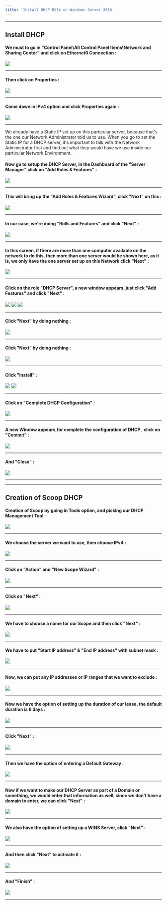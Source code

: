 ```yaml
---
title: 'Install DHCP Rôle on Windows Server 2016'
---
```


---
## Install DHCP 

#### We must to go in **"Control Panel\All Control Panel Items\Network and Sharing Center"** and click on **Ethernet0** Connection :

![](Network1.png)

---
#### Then click on **Properties** :

![](Network2.png)

---
#### Come down in **IPv4 option** and click **Properties** again  :

![](Network3.png)

---
We already have a Static IP set up on this particular server, because that's the one our Network Administrator told us to use. When you go to set the Static IP for a DHCP server, it's important to talk with the Network Administrator first and find out what they would have we use inside our particular Network Environment.

#### Now go to setup the **DHCP Server**, in the Dashboard of the **"Server Manager"** click on **"Add Roles & Features"** :

![](01-Server-Manager.png)

---
#### This will bring up the **"Add Roles & Features Wizard"**, click **"Next"** on this :

![](DHCP1.png)

---
#### In our case, we're doing **"Rolls and Features"** and click **"Next"** :

![](DHCP3.png)

---
#### In this screen, if there are more than one computer available on the network to do this, then more than one server would be shown here, as it is, we only have the one server set up on this Network click **"Next"** :

![](DHCP3-1.png)

---
#### Click on the role **"DHCP Server"**, a new window appears, just click **"Add Features"** and click **"Next"** :

![](DHCP4.png)
![](DHCP5.png)
![](DHCP6.png)

---
#### Click **"Next"** by doing nothing :

![](DHCP7.png)

---
#### Click **"Next"** by doing nothing :

![](DHCP8.png)

---
#### Click **"Install"** :

![](DHCP9.png)
![](DHCP10.png)

---
#### Click on **"Complete DHCP Configuration"** :

![](DHCP10-1.png)

---
#### A new Window appears,for complete the configuration of DHCP , click on **"Commit"** :

![](DHCP11.png)

---
#### And **"Close"** :

![](DHCP12.png)

---
---

## Creation of Scoop DHCP 

#### Creation of Scoop by going in Tools option, and picking our **DHCP Management Tool** :

![](DHCP14.png)

---
#### We choose the server we want to use, then choose **IPv4** :

![](DHCP14-1.png)

---
#### Click on **"Action"** and **"New Scope Wizard"** :

![](DHCP15.png)

---
#### Click on **"Next"** :

![](DHCP16.png)

---
#### We have to choose a name for our Scope and then click **"Next"** :

![](DHCP17.png)

---
#### We have to put **"Start IP address"** & **"End IP address"** with subnet mask :

![](DHCP18.png)

---
#### Now, we can put any IP addresses or IP ranges that we want to exclude :

![](DHCP19.png)

---
#### Now we have the option of setting up the duration of our lease, the default duration is 8 days :

![](DHCP20.png)

---
#### Click **"Next"** :

![](DHCP21.png)

---
#### Then we have the option of entering a **Default Gateway** :

![](DHCP22.png)

---
#### Now if we want to make our **DHCP Server** as part of a Domain or something, we would enter that information as well, since we don't have a domain to enter, we can click **"Next"** :

![](DHCP23.png)

---
#### We also have the option of setting up a **WINS Server**, click **"Next"** :

![](DHCP24.png)

---
#### And then click **"Next"** to activate it :

![](DHCP25.png)

---
#### And **"Finish"** :

![](DHCP26.png)

---
